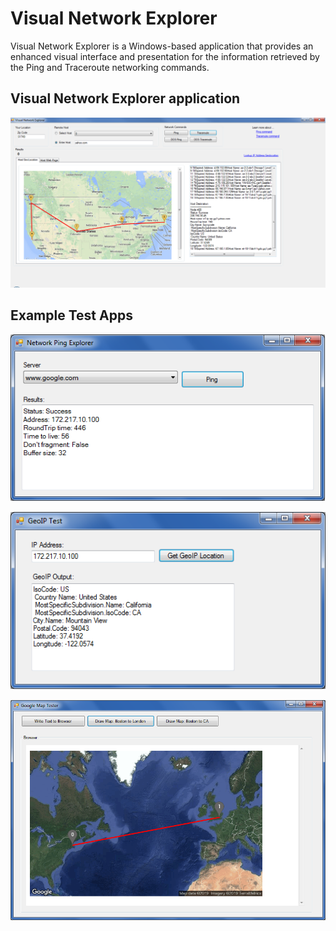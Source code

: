 # Visual Network Explorer
Visual Network Explorer is a Windows-based application that provides an enhanced visual interface and presentation for the information retrieved by the Ping and Traceroute networking commands.

## Visual Network Explorer application
![alt text](/images/visual_network_explorer_screenshot.png)

## Example Test Apps
![alt text](/images/TestApp_NetworkPing.png)

![alt text](/images/TestApp_MaxMind_GeoIP2.png)

![alt text](/images/TestApp_GoogleMap_WebBrowser.png)
